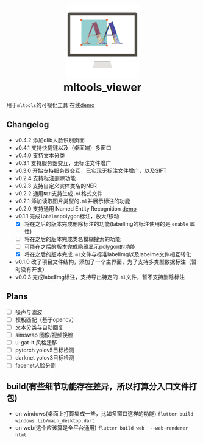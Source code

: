 <h1 align="center">
  <img src="assets/icon/icon2.png" height="192" width="192"><br/>mltools_viewer
</h1>

用于`mltools`的可视化工具 在线[demo](https://guchengxi1994.github.io/simple-tools-for-machine-learning/)

## Changelog
* v0.4.2 添加dlib人脸识别页面
* v0.4.1 支持快捷键以及（桌面端）多窗口
* v0.4.0 支持文本分类
* v0.3.1 支持服务器交互，无标注文件增广
* v0.3.0 开始支持服务器交互，已实现无标注文件增广，以及SIFT
* v0.2.4 支持标注删除功能
* v0.2.3 支持自定义实体类名的NER
* v0.2.2 通用`NER`支持生成`.ml`格式文件
* v0.2.1 添加读取图片类型的`.ml`并展示标注的功能
* v0.2.0 支持通用 Named Entity Recognition  [demo](https://guchengxi1994.github.io/simple-tools-for-machine-learning/#/pageNer)
* v0.1.1 完成`labelme`polygon标注，放大/移动
  - [x] 将在之后的版本完成删除标注的功能(labelImg的标注使用的是 `enable` 属性)
  - [ ] 将在之后的版本完成类名模糊搜索的功能
  - [ ] 可能在之后的版本完成隐藏显示polygon的功能
  - [x] 将在之后的版本完成`.ml`文件与标准labelImg以及labelme文件相互转化
* v0.1.0 改了项目文件结构，添加了一个主界面，为了支持多类型数据标注（暂时没有开发）
* v0.0.3 完成labelImg标注，支持导出特定的`.ml`文件，暂不支持删除标注

## Plans

- [ ] 噪声与滤波
- [ ] 模板匹配（基于opencv）
- [ ] 文本分类与自动回复
- [ ] simswap 图像/视频换脸
- [ ] u-gat-it 风格迁移
- [ ] pytorch yolov5目标检测
- [ ] darknet yolov3目标检测
- [ ] facenet人脸分割

## build(有些细节功能存在差异，所以打算分入口文件打包)
* on windows(桌面上打算集成一些，比如多窗口这样的功能)
  `flutter build windows lib/main_desktop.dart`
* on web(这个应该算是全平台通用)
  `flutter build web  --web-renderer html`


